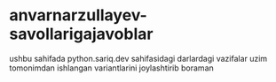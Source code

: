# anvarnarzullayev-savollarigajavoblar
ushbu sahifada python.sariq.dev sahifasidagi darlardagi vazifalar uzim tomonimdan ishlangan variantlarini joylashtirib boraman
